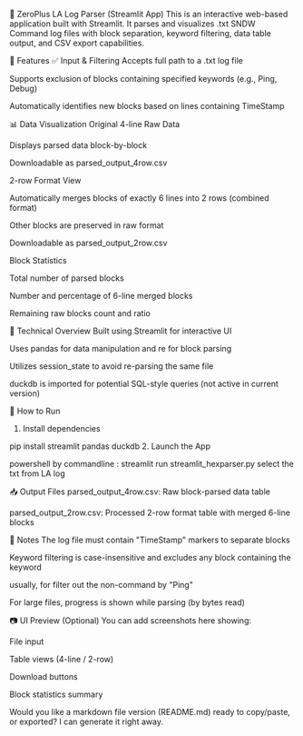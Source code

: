 🧾 ZeroPlus LA Log Parser (Streamlit App)
This is an interactive web-based application built with Streamlit. It parses and visualizes .txt SNDW Command log files with block separation, keyword filtering, data table output, and CSV export capabilities.

📂 Features
✅ Input & Filtering
Accepts full path to a .txt log file

Supports exclusion of blocks containing specified keywords (e.g., Ping, Debug)

Automatically identifies new blocks based on lines containing TimeStamp

📊 Data Visualization
Original 4-line Raw Data

Displays parsed data block-by-block

Downloadable as parsed_output_4row.csv

2-row Format View

Automatically merges blocks of exactly 6 lines into 2 rows (combined format)

Other blocks are preserved in raw format

Downloadable as parsed_output_2row.csv

Block Statistics

Total number of parsed blocks

Number and percentage of 6-line merged blocks

Remaining raw blocks count and ratio

🧰 Technical Overview
Built using Streamlit for interactive UI

Uses pandas for data manipulation and re for block parsing

Utilizes session_state to avoid re-parsing the same file

duckdb is imported for potential SQL-style queries (not active in current version)

🚀 How to Run
1. Install dependencies

pip install streamlit pandas duckdb
2. Launch the App

powershell by commandline : streamlit run streamlit_hexparser.py
select the txt from LA log 

📥 Output Files
parsed_output_4row.csv: Raw block-parsed data table

parsed_output_2row.csv: Processed 2-row format table with merged 6-line blocks

📌 Notes
The log file must contain "TimeStamp" markers to separate blocks

Keyword filtering is case-insensitive and excludes any block containing the keyword

usually, for filter out the non-command by "Ping"

For large files, progress is shown while parsing (by bytes read)

📷 UI Preview (Optional)
You can add screenshots here showing:

File input

Table views (4-line / 2-row)

Download buttons

Block statistics summary

Would you like a markdown file version (README.md) ready to copy/paste, or exported? I can generate it right away.
